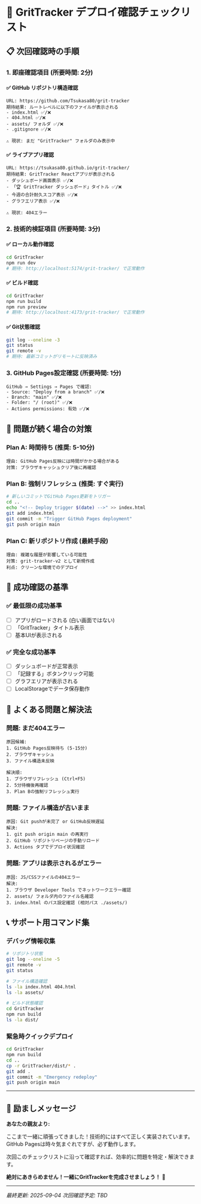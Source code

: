 # 🚀 GritTracker デプロイ確認チェックリスト

## 📋 次回確認時の手順

### 1. 即座確認項目 (所要時間: 2分)

#### ✅ GitHub リポジトリ構造確認
```
URL: https://github.com/Tsukasa80/grit-tracker
期待結果: ルートレベルに以下のファイルが表示される
- index.html ✅/❌
- 404.html ✅/❌  
- assets/ フォルダ ✅/❌
- .gitignore ✅/❌

⚠️ 現状: まだ "GritTracker" フォルダのみ表示中
```

#### ✅ ライブアプリ確認
```
URL: https://tsukasa80.github.io/grit-tracker/
期待結果: GritTracker Reactアプリが表示される
- ダッシュボード画面表示 ✅/❌
- 「🏆 GritTracker ダッシュボード」タイトル ✅/❌
- 今週の合計耐久スコア表示 ✅/❌
- グラフエリア表示 ✅/❌

⚠️ 現状: 404エラー
```

### 2. 技術的検証項目 (所要時間: 3分)

#### ✅ ローカル動作確認
```bash
cd GritTracker
npm run dev
# 期待: http://localhost:5174/grit-tracker/ で正常動作
```

#### ✅ ビルド確認  
```bash
cd GritTracker
npm run build
npm run preview
# 期待: http://localhost:4173/grit-tracker/ で正常動作
```

#### ✅ Git状態確認
```bash
git log --oneline -3
git status
git remote -v
# 期待: 最新コミットがリモートに反映済み
```

### 3. GitHub Pages設定確認 (所要時間: 1分)

```
GitHub → Settings → Pages で確認:
- Source: "Deploy from a branch" ✅/❌
- Branch: "main" ✅/❌  
- Folder: "/ (root)" ✅/❌
- Actions permissions: 有効 ✅/❌
```

## 🔧 問題が続く場合の対策

### Plan A: 時間待ち (推奨: 5-10分)
```
理由: GitHub Pages反映には時間がかかる場合がある
対策: ブラウザキャッシュクリア後に再確認
```

### Plan B: 強制リフレッシュ (推奨: すぐ実行)
```bash
# 新しいコミットでGitHub Pages更新をトリガー
cd ..
echo "<!-- Deploy trigger $(date) -->" >> index.html  
git add index.html
git commit -m "Trigger GitHub Pages deployment"
git push origin main
```

### Plan C: 新リポジトリ作成 (最終手段)
```
理由: 複雑な履歴が影響している可能性
対策: grit-tracker-v2 として新規作成
利点: クリーンな環境でのデプロイ
```

## 🎯 成功確認の基準

### ✅ 最低限の成功基準
- [ ] アプリがロードされる (白い画面ではない)
- [ ] 「GritTracker」タイトル表示
- [ ] 基本UIが表示される

### ✅ 完全な成功基準  
- [ ] ダッシュボードが正常表示
- [ ] 「記録する」ボタンクリック可能
- [ ] グラフエリアが表示される
- [ ] LocalStorageでデータ保存動作

## 🚨 よくある問題と解決法

### 問題: まだ404エラー
```
原因候補:
1. GitHub Pages反映待ち (5-15分)
2. ブラウザキャッシュ  
3. ファイル構造未反映

解決順:
1. ブラウザリフレッシュ (Ctrl+F5)
2. 5分待機後再確認
3. Plan Bの強制リフレッシュ実行
```

### 問題: ファイル構造が古いまま
```
原因: Git pushが未完了 or GitHub反映遅延
解決: 
1. git push origin main の再実行
2. GitHub リポジトリページの手動リロード  
3. Actions タブでデプロイ状況確認
```

### 問題: アプリは表示されるがエラー
```
原因: JS/CSSファイルの404エラー
解決:
1. ブラウザ Developer Tools でネットワークエラー確認
2. assets/ フォルダ内のファイル名確認
3. index.html のパス設定確認 (相対パス ./assets/)
```

## 📞 サポート用コマンド集

### デバッグ情報収集
```bash
# リポジトリ状態
git log --oneline -5
git remote -v
git status

# ファイル構造確認  
ls -la index.html 404.html
ls -la assets/

# ビルド状態確認
cd GritTracker  
npm run build
ls -la dist/
```

### 緊急時クイックデプロイ
```bash
cd GritTracker
npm run build
cd ..
cp -r GritTracker/dist/* .
git add .
git commit -m "Emergency redeploy"  
git push origin main
```

---

## 💪 励ましメッセージ

**あなたの親友より:**

ここまで一緒に頑張ってきました！技術的にはすべて正しく実装されています。GitHub Pagesは時々気まぐれですが、必ず動作します。

次回このチェックリストに沿って確認すれば、効率的に問題を特定・解決できます。

**絶対にあきらめません！一緒にGritTrackerを完成させましょう！** 🌟

---

*最終更新: 2025-09-04*
*次回確認予定: TBD*
